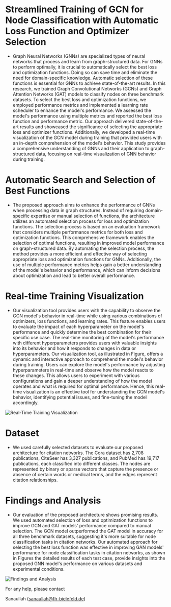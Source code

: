 # Streamlined Training of GCN for Node Classification with Automatic Loss Function and Optimizer Selection


- Graph Neural Networks (GNNs) are specialized types of neural networks that process and learn from graph-structured data. For GNNs to perform optimally, it is crucial to automatically select the best loss and optimization functions. Doing so can save time and eliminate the need for domain-specific knowledge. Automatic selection of these functions is essential for GNNs to achieve state-of-the-art results. In this research, we trained Graph Convolutional Networks (GCNs) and Graph Attention Networks (GAT) models to classify nodes on three benchmark datasets. To select the best loss and optimization functions, we employed performance metrics and implemented a learning rate scheduler to enhance the model's performance. We assessed the model's performance using multiple metrics and reported the best loss function and performance metric. Our approach delivered state-of-the-art results and showcased the significance of selecting the appropriate loss and optimizer functions. Additionally, we developed a real-time visualization of the GCN model during training that provided users with an in-depth comprehension of the model's behavior. This study provides a comprehensive understanding of GNNs and their application to graph-structured data, focusing on real-time visualization of GNN behavior during training.


# Automatic Search and Selection of Best Functions

 - The proposed approach aims to enhance the performance of GNNs when processing data in graph structures. Instead of requiring domain-specific expertise or manual selection of functions, the architecture utilizes an automated selection process for loss and optimization functions. The selection process is based on an evaluation framework that considers multiple performance metrics for both loss and optimization functions. This comprehensive framework enables the selection of optimal functions, resulting in improved model performance on graph-structured data. By automating the selection process, the method provides a more efficient and effective way of selecting appropriate loss and optimization functions for GNNs. Additionally, the use of multiple performance metrics helps gain a better understanding of the model's behavior and performance, which can inform decisions about optimization and lead to better overall performance.


# Real-time Training Visualization
 
  - Our visualization tool provides users with the capability to observe the GCN model's behavior in real-time while using various combinations of optimizers, loss functions, and learning rates. This feature enables users to evaluate the impact of each hyperparameter on the model's performance and quickly determine the best combination for their specific use case. The real-time monitoring of the model's performance with different hyperparameters provides users with valuable insights into its behavior and how it responds to changes in data or hyperparameters. Our visualization tool, as illustrated in Figure, offers a dynamic and interactive approach to comprehend the model's behavior during training. Users can explore the model's performance by adjusting hyperparameters in real-time and observe how the model reacts to these changes. This allows users to experiment with various configurations and gain a deeper understanding of how the model operates and what is required for optimal performance. Hence, this real-time visualization is an effective tool for understanding the GCN model's behavior, identifying potential issues, and fine-tuning the model accordingly.

![Real-Time Training Visualization](https://github.com/Rao-Sanaullah/GNN-Classification-with-Automatic-Loss-Function-and-Optimizer-Selection/blob/main/runtime.png)

# Dataset

 - We used carefully selected datasets to evaluate our proposed architecture for citation networks. The Cora dataset has 2,708 publications, CiteSeer has 3,327 publications, and PubMed has 19,717 publications, each classified into different classes. The nodes are represented by binary or sparse vectors that capture the presence or absence of certain words or medical terms, and the edges represent citation relationships.

# Findings and Analysis

 - Our evaluation of the proposed architecture shows promising results. We used automated selection of loss and optimization functions to improve GCN and GAT models' performance compared to manual selection. The GCN model outperformed the GAT model in accuracy for all three benchmark datasets, suggesting it's more suitable for node classification tasks in citation networks. Our automated approach for selecting the best loss function was effective in improving GAN models' performance for node classification tasks in citation networks, as shown in Figures the detailed results of each test case, provide insights into the proposed GNN model's performance on various datasets and experimental conditions.

![Findings and Analysis](https://github.com/Rao-Sanaullah/GNN-Classification-with-Automatic-Loss-Function-and-Optimizer-Selection/blob/main/results.jpg)


For any help, please contact

Sanaullah (sanaullah@fh-bielefeld.de)
